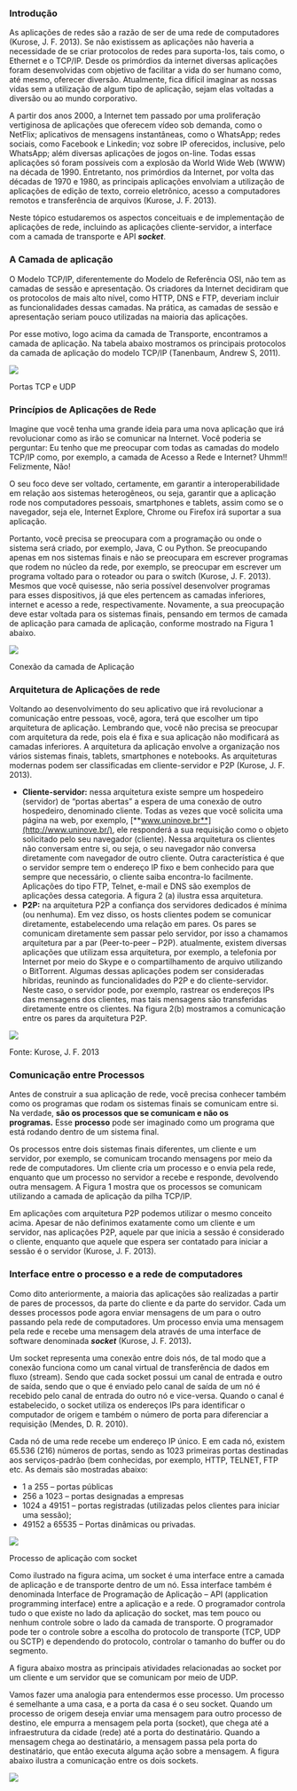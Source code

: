 ### Introdução

As aplicações de redes são a razão de ser de uma rede de computadores (Kurose, J. F. 2013). Se não existissem as aplicações não haveria a necessidade de se criar protocolos de redes para suporta-los, tais como, o Ethernet e o TCP/IP. Desde os primórdios da internet diversas aplicações foram desenvolvidas com objetivo de facilitar a vida do ser humano como, até mesmo, oferecer diversão. Atualmente, fica difícil imaginar as nossas vidas sem a utilização de algum tipo de aplicação, sejam elas voltadas a diversão ou ao mundo corporativo.

A partir dos anos 2000, a Internet tem passado por uma proliferação vertiginosa de aplicações que oferecem vídeo sob demanda, como o NetFlix; aplicativos de mensagens instantâneas, como o WhatsApp; redes sociais, como Facebook e Linkedin; voz sobre IP oferecidos, inclusive, pelo WhatsApp; além diversas aplicações de jogos on-line. Todas essas aplicações só foram possíveis com a explosão da World Wide Web (WWW) na década de 1990. Entretanto, nos primórdios da Internet, por volta das décadas de 1970 e 1980, as principais aplicações envolviam a utilização de aplicações de edição de texto, correio eletrônico, acesso a computadores remotos e transferência de arquivos (Kurose, J. F. 2013).

Neste tópico estudaremos os aspectos conceituais e de implementação de aplicações de rede, incluindo as aplicações cliente-servidor, a interface com a camada de transporte e API _**socket**_.

### A Camada de aplicação

O Modelo TCP/IP, diferentemente do Modelo de Referência OSI, não tem as camadas de sessão e apresentação. Os criadores da Internet decidiram que os protocolos de mais alto nível, como HTTP, DNS e FTP, deveriam incluir as funcionalidades dessas camadas. Na prática, as camadas de sessão e apresentação seriam pouco utilizadas na maioria das aplicações.

Por esse motivo, logo acima da camada de Transporte, encontramos a camada de aplicação. Na tabela abaixo mostramos os principais protocolos da camada de aplicação do modelo TCP/IP (Tanenbaum, Andrew S, 2011).

[![](https://img.uninove.br/static/0/0/0/0/0/0/0/2/4/0/7/240772/9234.png)](https://img.uninove.br/static/0/0/0/0/0/0/0/2/4/0/7/240772/9234.png)

Portas TCP e UDP

### Princípios de Aplicações de Rede

Imagine que você tenha uma grande ideia para uma nova aplicação que irá revolucionar como as irão se comunicar na Internet. Você poderia se perguntar: Eu tenho que me preocupar com todas as camadas do modelo TCP/IP como, por exemplo, a camada de Acesso a Rede e Internet? Uhmm!! Felizmente, Não!

O seu foco deve ser voltado, certamente, em garantir a interoperabilidade em relação aos sistemas heterogêneos, ou seja, garantir que a aplicação rode nos computadores pessoais, smartphones e tablets, assim como se o navegador, seja ele, Internet Explore, Chrome ou Firefox irá suportar a sua aplicação.

Portanto, você precisa se preocupara com a programação ou onde o sistema será criado, por exemplo, Java, C ou Python. Se preocupando apenas em nos sistemas finais e não se preocupara em escrever programas que rodem no núcleo da rede, por exemplo, se preocupar em escrever um programa voltado para o roteador ou para o switch (Kurose, J. F. 2013). Mesmos que você quisesse, não seria possível desenvolver programas para esses dispositivos, já que eles pertencem as camadas inferiores, internet e acesso a rede, respectivamente. Novamente, a sua preocupação deve estar voltada para os sistemas finais, pensando em termos de camada de aplicação para camada de aplicação, conforme mostrado na Figura 1 abaixo.

[![](https://img.uninove.br/static/0/0/0/0/0/0/0/2/6/4/0/264095/13396.png)](https://img.uninove.br/static/0/0/0/0/0/0/0/2/6/4/0/264095/13396.png)

Conexão da camada de Aplicação

### Arquitetura de Aplicações de rede

Voltando ao desenvolvimento do seu aplicativo que irá revolucionar a comunicação entre pessoas, você, agora, terá que escolher um tipo arquitetura de aplicação. Lembrando que, você não precisa se preocupar com arquitetura da rede, pois ela é fixa e sua aplicação não modificará as camadas inferiores. A arquitetura da aplicação envolve a organização nos vários sistemas finais, tablets, smartphones e notebooks. As arquiteturas modernas podem ser classificadas em cliente-servidor e P2P (Kurose, J. F. 2013).

- **Cliente-servidor:** nessa arquitetura existe sempre um hospedeiro (servidor) de “portas abertas” a espera de uma conexão de outro hospedeiro, denominado cliente. Todas as vezes que você solicita uma página na web, por exemplo, [**www.uninove.br**](http://www.uninove.br/), ele responderá a sua requisição como o objeto solicitado pelo seu navegador (cliente). Nessa arquitetura os clientes não conversam entre si, ou seja, o seu navegador não conversa diretamente com navegador de outro cliente. Outra característica é que o servidor sempre tem o endereço IP fixo e bem conhecido para que sempre que necessário, o cliente saiba encontra-lo facilmente. Aplicações do tipo FTP, Telnet, e-mail e DNS são exemplos de aplicações dessa categoria. A figura 2 (a) ilustra essa arquitetura.
- **P2P:** na arquitetura P2P a confiança dos servidores dedicados é mínima (ou nenhuma). Em vez disso, os hosts clientes podem se comunicar diretamente, estabelecendo uma relação em pares. Os pares se comunicam diretamente sem passar pelo servidor, por isso a chamamos arquitetura par a par (Peer-to-peer – P2P). atualmente, existem diversas aplicações que utilizam essa arquitetura, por exemplo, a telefonia por Internet por meio do Skype e o compartilhamento de arquivo utilizando o BitTorrent. Algumas dessas aplicações podem ser consideradas híbridas, reunindo as funcionalidades do P2P e do cliente-servidor. Neste caso, o servidor pode, por exemplo, rastrear os endereços IPs das mensagens dos clientes, mas tais mensagens são transferidas diretamente entre os clientes. Na figura 2(b) mostramos a comunicação entre os pares da arquitetura P2P.

[![](https://img.uninove.br/static/0/0/0/0/0/0/1/7/7/8/9/1778939/39780.png)](https://img.uninove.br/static/0/0/0/0/0/0/1/7/7/8/9/1778939/39780.png)

Fonte: Kurose, J. F. 2013

### Comunicação entre Processos

Antes de construir a sua aplicação de rede, você precisa conhecer também como os programas que rodam os sistemas finais se comunicam entre si. Na verdade, **são os processos que se comunicam e não os programas.** Esse **processo** pode ser imaginado como um programa que está rodando dentro de um sistema final.

Os processos entre dois sistemas finais diferentes, um cliente e um servidor, por exemplo, se comunicam trocando mensagens por meio da rede de computadores. Um cliente cria um processo e o envia pela rede, enquanto que um processo no servidor a recebe e responde, devolvendo outra mensagem. A Figura 1 mostra que os processos se comunicam utilizando a camada de aplicação da pilha TCP/IP.

Em aplicações com arquitetura P2P podemos utilizar o mesmo conceito acima. Apesar de não definimos exatamente como um cliente e um servidor, nas aplicações P2P, aquele par que inicia a sessão é considerado o cliente, enquanto que aquele que espera ser contatado para iniciar a sessão é o servidor (Kurose, J. F. 2013).

### Interface entre o processo e a rede de computadores

Como dito anteriormente, a maioria das aplicações são realizadas a partir de pares de processos, da parte do cliente e da parte do servidor. Cada um desses processos pode agora enviar mensagens de um para o outro passando pela rede de computadores. Um processo envia uma mensagem pela rede e recebe uma mensagem dela através de uma interface de software denominada _**socket**_ (Kurose, J. F. 2013)_**.**_

Um socket representa uma conexão entre dois nós, de tal modo que a conexão funciona como um canal virtual de transferência de dados em fluxo (stream). Sendo que cada socket possui um canal de entrada e outro de saída, sendo que o que é enviado pelo canal de saída de um nó é recebido pelo canal de entrada do outro nó e vice-versa. Quando o canal é estabelecido, o socket utiliza os endereços IPs para identificar o computador de origem e também o número de porta para diferenciar a requisição (Mendes, D. R. 2010).

Cada nó de uma rede recebe um endereço IP único. E em cada nó, existem 65.536 (216) números de portas, sendo as 1023 primeiras portas destinadas aos serviços-padrão (bem conhecidas, por exemplo, HTTP, TELNET, FTP etc. As demais são mostradas abaixo:

- 1 a 255 – portas públicas
- 256 a 1023 – portas designadas a empresas
- 1024 a 49151 – portas registradas (utilizadas pelos clientes para iniciar uma sessão);
- 49152 a 65535 – Portas dinâmicas ou privadas.

[![](https://img.uninove.br/static/0/0/0/0/0/0/0/2/6/7/7/267735/10834.jpg)](https://img.uninove.br/static/0/0/0/0/0/0/0/2/6/7/7/267735/10834.jpg)

Processo de aplicação com socket

Como ilustrado na figura acima, um socket é uma interface entre a camada de aplicação e de transporte dentro de um nó. Essa interface também é denominada Interface de Programação de Aplicação – API (application programming interface) entre a aplicação e a rede. O programador controla tudo o que existe no lado da aplicação do socket, mas tem pouco ou nenhum controle sobre o lado da camada de transporte. O programador pode ter o controle sobre a escolha do protocolo de transporte (TCP, UDP ou SCTP) e dependendo do protocolo, controlar o tamanho do buffer ou do segmento.

A figura abaixo mostra as principais atividades relacionadas ao socket por um cliente e um servidor que se comunicam por meio de UDP.

Vamos fazer uma analogia para entendermos esse processo. Um processo é semelhante a uma casa, e a porta da casa é o seu socket. Quando um processo de origem deseja enviar uma mensagem para outro processo de destino, ele empurra a mensagem pela porta (socket), que chega até a infraestrutura da cidade (rede) até a porta do destinatário. Quando a mensagem chega ao destinatário, a mensagem passa pela porta do destinatário, que então executa alguma ação sobre a mensagem. A figura abaixo ilustra a comunicação entre os dois sockets.

[![](https://img.uninove.br/static/0/0/0/0/0/0/1/7/7/9/5/1779506/39781.png)](https://img.uninove.br/static/0/0/0/0/0/0/1/7/7/9/5/1779506/39781.png)